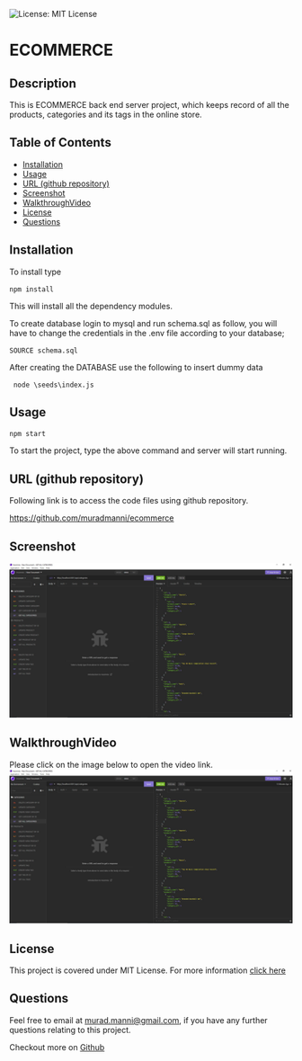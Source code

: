 
![License: MIT License](https://img.shields.io/badge/LICENSE-MIT%20License-green)
# ECOMMERCE

## Description
This is ECOMMERCE back end server project, which keeps record of all the products, categories and its tags in the online store.
    
## Table of Contents
- [Installation](#installation)
- [Usage](#usage)
- [URL (github repository)](#urlrepo)
- [Screenshot](#screenshot)
- [WalkthroughVideo](#walkthroughvideo)
- [License](#license)
- [Questions](#questions)

## Installation  

To install type

    npm install

This will install all the dependency modules.

To create database login to mysql and run schema.sql as follow, you will have to change the credentials in the .env file according to your database;
    
    SOURCE schema.sql

After creating the DATABASE use the following to insert dummy data

     node \seeds\index.js
      
## Usage      
    npm start

To start the project, type the above command and server will start running.

## URL (github repository)<a name="urlrepo"></a>

Following link is to access the code files using github repository.

https://github.com/muradmanni/ecommerce

## Screenshot

![homepage image](/images/screenshot.jpg)

## WalkthroughVideo

Please click on the image below to open the video link.
[![walkthrough video](/images/screenshot.jpg)](https://youtu.be/w_q9IxqcG1Y)

## License
This project is covered under MIT License. 
            For more information [click here](https://opensource.org/licenses/MIT)
      
## Questions
Feel free to email at murad.manni@gmail.com, if you have any further questions relating to this project.

Checkout more on [Github](https://github.com/muradmanni)
    